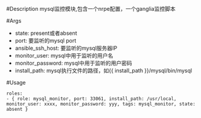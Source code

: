 #Description
mysql监控模块,包含一个nrpe配置，一个ganglia监控脚本

#Args
* state: present或者absent
* port: 要监听的mysql port
* ansible_ssh_host: 要监听的mysql服务器IP
* monitor_user: mysql中用于监听的用户名
* monitor_password: mysql中用于监听的用户密码
* install_path: mysql执行文件的路径，如{{ install_path }}/mysql/bin/mysql
 

#Usage
```
roles:  
- { role: mysql_monitor, port: 33061, install_path: /usr/local, monitor_user: xxxx, monitor_password: yyy, tags: mysql_monitor, state: absent }
```
